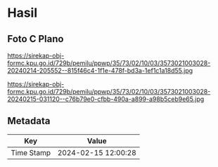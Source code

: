 # Hasil

## Foto C Plano

https://sirekap-obj-formc.kpu.go.id/729b/pemilu/ppwp/35/73/02/10/03/3573021003028-20240214-205552--815f46c4-1f1e-478f-bd3a-1ef1c1a18d55.jpg

https://sirekap-obj-formc.kpu.go.id/729b/pemilu/ppwp/35/73/02/10/03/3573021003028-20240215-031120--c76b79e0-cfbb-490a-a899-a98b5ceb9e65.jpg


## Metadata

| Key        | Value               |
| ---------- | ------------------- |
| Time Stamp | 2024-02-15 12:00:28 |



